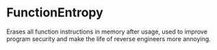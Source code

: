 # FunctionEntropy
Erases all function instructions in memory after usage, used to improve program security and make the life of reverse engineers more annoying.
